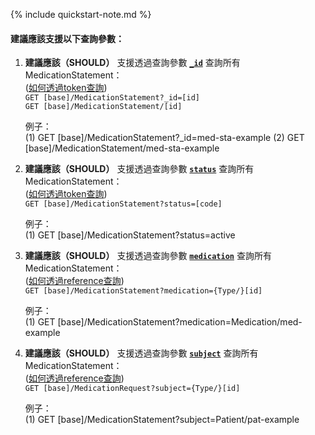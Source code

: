 {% include quickstart-note.md %}

#### 建議應該支援以下查詢參數：

1. **建議應該（SHOULD）** 支援透過查詢參數 **[`_id`](SearchParameter-MedicationStatement-id.html)** 查詢所有MedicationStatement：               
    ([如何透過token查詢](http://hl7.org/fhir/R4/search.html#token))  
    `GET [base]/MedicationStatement?_id=[id]`  
    `GET [base]/MedicationStatement/[id]`

    例子：  
      (1) GET [base]/MedicationStatement?_id=med-sta-example
      (2) GET [base]/MedicationStatement/med-sta-example


2. **建議應該（SHOULD）** 支援透過查詢參數 **[`status`](SearchParameter-MedicationStatement-status.html)** 查詢所有MedicationStatement：      
    ([如何透過token查詢](http://hl7.org/fhir/R4/search.html#token))  
    `GET [base]/MedicationStatement?status=[code]`

    例子：  
      (1) GET [base]/MedicationStatement?status=active


3. **建議應該（SHOULD）** 支援透過查詢參數 **[`medication`](SearchParameter-MedicationStatement-medication.html)** 查詢所有MedicationStatement：        
    ([如何透過reference查詢](http://hl7.org/fhir/R4/search.html#reference))    
    `GET [base]/MedicationStatement?medication={Type/}[id]`

    例子：  
      (1) GET [base]/MedicationStatement?medication=Medication/med-example  

4. **建議應該（SHOULD）** 支援透過查詢參數 **[`subject`](SearchParameter-MedicationStatement-subject.html)** 查詢所有MedicationStatement：    
    ([如何透過reference查詢](http://hl7.org/fhir/R4/search.html#reference))    
    `GET [base]/MedicationRequest?subject={Type/}[id]`

    例子：  
      (1) GET [base]/MedicationStatement?subject=Patient/pat-example   
